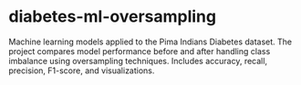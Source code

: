 # diabetes-ml-oversampling
Machine learning models applied to the Pima Indians Diabetes dataset. The project compares model performance before and after handling class imbalance using oversampling techniques. Includes accuracy, recall, precision, F1-score, and visualizations.
